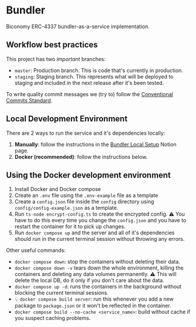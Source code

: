 # Bundler

Biconomy ERC-4337 bundler-as-a-service implementation.

## Workflow best practices

This project has two _important_ branches:

- `master`: Production branch. This is code that's currently in production.
- `staging`: Staging branch. This represents what will be deployed to staging and included in the next release after it's been tested.

To write quality commit messages we (try to) follow the [Conventional Commits Standard](https://www.conventionalcommits.org/en/v1.0.0/).

## Local Development Environment

There are 2 ways to run the service and it's dependencies locally:

1. **Manually**: follow the instructions in the [Bundler Local Setup](https://www.notion.so/biconomy/Local-setup-858695240f3a4c19b6c96cbb3f235b0a?pvs=4) Notion page.
2. **Docker (recommended)**: follow the instructions below.

## Using the Docker development environment

1. Install Docker and Docker compose
2. Create an `.env` file using the `.env-example` file as a template
3. Create a `config.json` file inside the `config` directory using `config/config-example.json` as a template.
4. Run `ts-node encrypt-config.ts` to create the encrypted config. ⚠️ You have to do this every time you change the `config.json` and you have to restart the container for it to pick up changes.
5. Run `docker compose up` and the server and all of it's dependencies should run in the current terminal session without throwing any errors.

Other useful commands:

- `docker compose down`: stop the containers without deleting their data.
- `docker compose down -v` tears down the whole environment, killing the containers and deleting any data volumes permanently. ⚠️ This will delete the local DB, do it only if you don't care about the data.
- `docker compose up -d`: runs the containers in the background without blocking the current terminal sessions.
- 💡 `docker compose build server`: run this whenever you add a new package to `package.json` or it won't be reflected in the container.
- `docker compose build --no-cache <service_name>`: build without cache if you suspect caching problems.
